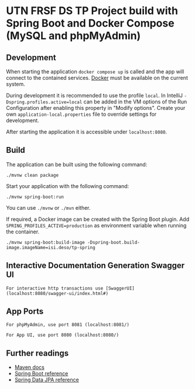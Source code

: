 # UTN FRSF DS TP Project build with Spring Boot and Docker Compose (MySQL and phpMyAdmin)

## Development

When starting the application `docker compose up` is called and the app will connect to the contained services.
[Docker](https://www.docker.com/get-started/) must be available on the current system.

During development it is recommended to use the profile `local`. In IntelliJ `-Dspring.profiles.active=local` can be
added in the VM options of the Run Configuration after enabling this property in "Modify options". Create your own
`application-local.properties` file to override settings for development.

After starting the application it is accessible under `localhost:8080`.

## Build

The application can be built using the following command:

```
./mvnw clean package
```

Start your application with the following command:

```
./mvnw spring-boot:run
```

You can use ```./mvnw``` or ```./mvn``` either.

If required, a Docker image can be created with the Spring Boot plugin. Add `SPRING_PROFILES_ACTIVE=production` as
environment variable when running the container.

```
./mvnw spring-boot:build-image -Dspring-boot.build-image.imageName=isi.deso/tp-spring
```

## Interactive Documentation Generation Swagger UI

```
For interactive http transactions use [SwaggerUI](localhost:8080/swagger-ui/index.html#)
```

## App Ports

```
For phpMyAdmin, use port 8081 (localhost:8081/)
```

```
For App UI, use port 8080 (localhost:8080/)
```

## Further readings

* [Maven docs](https://maven.apache.org/guides/index.html)  
* [Spring Boot reference](https://docs.spring.io/spring-boot/docs/current/reference/htmlsingle/)  
* [Spring Data JPA reference](https://docs.spring.io/spring-data/jpa/reference/jpa.html)
